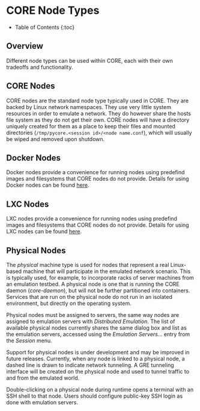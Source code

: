 # CORE Node Types

* Table of Contents
{:toc}

## Overview

Different node types can be used within CORE, each with their own
tradeoffs and functionality.

## CORE Nodes

CORE nodes are the standard node type typically used in CORE. They are
backed by Linux network namespaces. They use very little system resources
in order to emulate a network. They do however share the hosts file system
as they do not get their own. CORE nodes will have a directory uniquely
created for them as a place to keep their files and mounted directories
(`/tmp/pycore.<session id>/<node name.conf`),
which will usually be wiped and removed upon shutdown.

## Docker Nodes

Docker nodes provide a convenience for running nodes using predefind images
and filesystems that CORE nodes do not provide. Details for using Docker
nodes can be found [here](docker.md).

## LXC Nodes

LXC nodes provide a convenience for running nodes using predefind images
and filesystems that CORE nodes do not provide. Details for using LXC
nodes can be found [here](lxc.md).

## Physical Nodes

The *physical* machine type is used for nodes that represent a real Linux-based
machine that will participate in the emulated network scenario. This is
typically used, for example, to incorporate racks of server machines from an
emulation testbed. A physical node is one that is running the CORE daemon
(*core-daemon*), but will not be further partitioned into containers.
Services that are run on the physical node do not run in an isolated
environment, but directly on the operating system.

Physical nodes must be assigned to servers, the same way nodes are assigned to
emulation servers with *Distributed Emulation*. The list of available physical
nodes currently shares the same dialog box and list as the emulation servers,
accessed using the *Emulation Servers...* entry from the *Session* menu.

Support for physical nodes is under development and may be improved in future
releases. Currently, when any node is linked to a physical node, a dashed line
is drawn to indicate network tunneling. A GRE tunneling interface will be
created on the physical node and used to tunnel traffic to and from the
emulated world.

Double-clicking on a physical node during runtime opens a terminal with an
SSH shell to that node. Users should configure public-key SSH login as done
with emulation servers.
